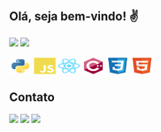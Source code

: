 ## Olá, seja bem-vindo! ✌
<div>
  <img height="160em" src="https://github-readme-stats.vercel.app/api?username=LucasHavranek&show_icons=true&theme=tokyonight&include_all_commits=true&count_private=true"/>
  <img height="160em" src="https://github-readme-stats.vercel.app/api/top-langs/?username=LucasHavranek&layout=compact&langs_count=7&theme=tokyonight"/>
</div>

<div style="display: inline_block"><br>
<img align="center" alt="Lucas_Python" height="30" width="40" src="https://raw.githubusercontent.com/devicons/devicon/master/icons/python/python-original.svg">
<img align="center" alt="Lucas_JS" height="30" width="40" src="https://raw.githubusercontent.com/devicons/devicon/master/icons/javascript/javascript-plain.svg">
<img align="center" alt="Lucas_React" height="30" width="40" src="https://raw.githubusercontent.com/devicons/devicon/master/icons/react/react-original.svg">
<img align="center" alt="Lucas_C++" height="30" width="40" src="https://raw.githubusercontent.com/devicons/devicon/master/icons/cplusplus/cplusplus-original.svg">
<img align="center" alt="Lucas-CSS" height="30" width="40" src="https://raw.githubusercontent.com/devicons/devicon/master/icons/css3/css3-original.svg">
<img align="center" alt="Lucas-HTML" height="30" width="40" src="https://raw.githubusercontent.com/devicons/devicon/master/icons/html5/html5-original.svg">
</div>

## Contato
<div>  
<a href="https://www.linkedin.com/in/lucas-havranek" target="_blank"><img src="https://img.shields.io/badge/-LinkedIn-%230077B5?style=for-the-badge&logo=linkedin&logoColor=white" target="_blank"></a>
<a href="https://t.me/LucasHavranek" target="_blank"><img src="https://img.shields.io/badge/Telegram-2CA5E0?style=for-the-badge&logo=telegram&logoColor=white" target="_blank"></a>
<a href="mailto:contatolucashavranek@gmail.com" target="_blank"><img src="https://img.shields.io/badge/Gmail-D14836?style=for-the-badge&logo=gmail&logoColor=white" target="_blank"></a>

